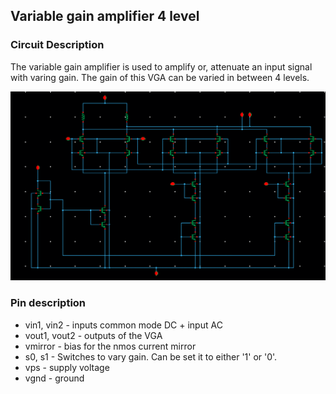 ## Variable gain amplifier 4 level

### Circuit Description

The variable gain amplifier is used to amplify or, attenuate an input signal with varing gain. The gain of this VGA can be varied in between 4 levels.

![Circuit diagram](variable_gain_amplifier_4_level.png)

### Pin description

* vin1, vin2 - inputs common mode DC + input AC
* vout1, vout2 - outputs of the VGA
* vmirror - bias for the nmos current mirror
* s0, s1 - Switches to vary gain. Can be set it to either '1' or '0'.
* vps - supply voltage
* vgnd - ground
